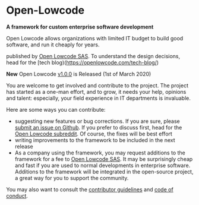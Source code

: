 # Open-Lowcode
**A framework for custom enterprise software development**

Open Lowcode allows organizations with limited IT budget to build good software, and run it cheaply for years. 

published by [Open Lowcode SAS](https://openlowcode.com). To understand the design decisions, head for the [tech blog)(https://openlowcode.com/tech-blog/)

**New** Open Lowcode [v1.0.0](https://github.com/openlowcode/Open-Lowcode/releases/tag/v1.0.0) is Released (1st of March 2020)

You are welcome to get involved and contribute to the project. The project has started as a one-man effort, and to grow, it needs your help, opinions and talent: especially, your field experience in IT departments is invaluable. 

Here are some ways you can contribute:
* suggesting new features or bug corrections. If you are sure, please [submit an issue on Github](https://github.com/openlowcode/Open-Lowcode/issues). If you prefer to discuss first, head for the [Open Lowcode subreddit](https://www.reddit.com/r/OpenLowcode/). Of course, the fixes will be best effort
* writing improvements to the framework to be included in the next release
* As a company using the framework, you may request additions to the framework for a fee to [Open Lowcode SAS](https://openlowcode.com). It may be surprisingly cheap and fast if you are used to normal developments in enterprise software. Additions to the framework will be integrated  in the open-source project, a great way for you to support the community.

You may also want to consult the [contributor guidelines](https://github.com/openlowcode/Open-Lowcode/blob/master/CONTRIBUTING.md) and [code of conduct](https://github.com/openlowcode/Open-Lowcode/blob/master/CODE_OF_CONDUCT.md).
